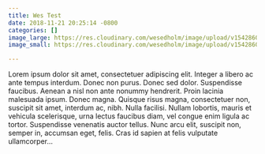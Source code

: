 ```yaml
---
title: Wes Test
date: 2018-11-21 20:25:14 -0800
categories: []
image_large: https://res.cloudinary.com/wesedholm/image/upload/v1542860757/assets/Fred-About-Us-ClassicAlfas%5B1%5D.jpg
image_small: https://res.cloudinary.com/wesedholm/image/upload/v1542860791/assets/Fred-About-Us-ClassicAlfas%5B1%5D.jpg

---
```

Lorem ipsum dolor sit amet, consectetuer adipiscing elit. Integer a libero ac ante tempus interdum. Donec non purus. Donec sed dolor. Suspendisse faucibus. Aenean a nisl non ante nonummy hendrerit. Proin lacinia malesuada ipsum. Donec magna. Quisque risus magna, consectetuer non, suscipit sit amet, interdum ac, nibh. Nulla facilisi. Nullam lobortis, mauris et vehicula scelerisque, urna lectus faucibus diam, vel congue enim ligula ac tortor. Suspendisse venenatis auctor tellus. Nunc arcu elit, suscipit non, semper in, accumsan eget, felis. Cras id sapien at felis vulputate ullamcorper...